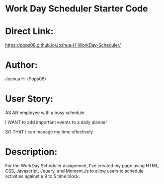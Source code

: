 # Work Day Scheduler Starter Code

Direct Link:
======
https://pops08.github.io/Joshua-H-WorkDay-Scheduler/

Author:
======
Joshua H. (Pops08)


User Story:
======
AS AN employee with a busy schedule

I WANT to add important events to a daily planner

SO THAT I can manage my time effectively


Description:
======
For the WorkDay Scheduler assignment, I've created my page using HTML, CSS, Javascript, Jquery, and Moment.Js to allow users to schedule activities against a 9 to 5 time block.